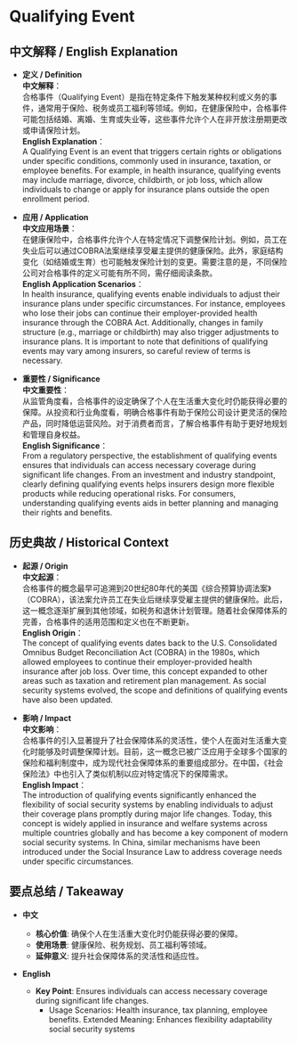 # Qualifying Event

## 中文解释 / English Explanation

* **定义 / Definition**  
  **中文解释**：  
  合格事件（Qualifying Event）是指在特定条件下触发某种权利或义务的事件，通常用于保险、税务或员工福利等领域。例如，在健康保险中，合格事件可能包括结婚、离婚、生育或失业等，这些事件允许个人在非开放注册期更改或申请保险计划。  
  **English Explanation**：  
  A Qualifying Event is an event that triggers certain rights or obligations under specific conditions, commonly used in insurance, taxation, or employee benefits. For example, in health insurance, qualifying events may include marriage, divorce, childbirth, or job loss, which allow individuals to change or apply for insurance plans outside the open enrollment period.

* **应用 / Application**  
  **中文应用场景**：  
  在健康保险中，合格事件允许个人在特定情况下调整保险计划。例如，员工在失业后可以通过COBRA法案继续享受雇主提供的健康保险。此外，家庭结构变化（如结婚或生育）也可能触发保险计划的变更。需要注意的是，不同保险公司对合格事件的定义可能有所不同，需仔细阅读条款。  
  **English Application Scenarios**：  
  In health insurance, qualifying events enable individuals to adjust their insurance plans under specific circumstances. For instance, employees who lose their jobs can continue their employer-provided health insurance through the COBRA Act. Additionally, changes in family structure (e.g., marriage or childbirth) may also trigger adjustments to insurance plans. It is important to note that definitions of qualifying events may vary among insurers, so careful review of terms is necessary.

* **重要性 / Significance**  
  **中文重要性**：  
  从监管角度看，合格事件的设定确保了个人在生活重大变化时仍能获得必要的保障。从投资和行业角度看，明确合格事件有助于保险公司设计更灵活的保险产品，同时降低运营风险。对于消费者而言，了解合格事件有助于更好地规划和管理自身权益。  
  **English Significance**：  
  From a regulatory perspective, the establishment of qualifying events ensures that individuals can access necessary coverage during significant life changes. From an investment and industry standpoint, clearly defining qualifying events helps insurers design more flexible products while reducing operational risks. For consumers, understanding qualifying events aids in better planning and managing their rights and benefits.

## 历史典故 / Historical Context

* **起源 / Origin**  
  **中文起源**：  
  合格事件的概念最早可追溯到20世纪80年代的美国《综合预算协调法案》（COBRA），该法案允许员工在失业后继续享受雇主提供的健康保险。此后，这一概念逐渐扩展到其他领域，如税务和退休计划管理。随着社会保障体系的完善，合格事件的适用范围和定义也在不断更新。  
  **English Origin**：  
  The concept of qualifying events dates back to the U.S. Consolidated Omnibus Budget Reconciliation Act (COBRA) in the 1980s, which allowed employees to continue their employer-provided health insurance after job loss. Over time, this concept expanded to other areas such as taxation and retirement plan management. As social security systems evolved, the scope and definitions of qualifying events have also been updated.

* **影响 / Impact**  
  **中文影响**：  
  合格事件的引入显著提升了社会保障体系的灵活性，使个人在面对生活重大变化时能够及时调整保障计划。目前，这一概念已被广泛应用于全球多个国家的保险和福利制度中，成为现代社会保障体系的重要组成部分。在中国，《社会保险法》中也引入了类似机制以应对特定情况下的保障需求。  
  **English Impact**：  
  The introduction of qualifying events significantly enhanced the flexibility of social security systems by enabling individuals to adjust their coverage plans promptly during major life changes. Today, this concept is widely applied in insurance and welfare systems across multiple countries globally and has become a key component of modern social security systems. In China, similar mechanisms have been introduced under the Social Insurance Law to address coverage needs under specific circumstances.

## 要点总结 / Takeaway

* **中文**  
  - **核心价值**: 确保个人在生活重大变化时仍能获得必要的保障。
  - **使用场景**: 健康保险、税务规划、员工福利等领域。
  - **延伸意义**: 提升社会保障体系的灵活性和适应性。

* **English**  
  - **Key Point**: Ensures individuals can access necessary coverage during significant life changes.
    - Usage Scenarios: Health insurance, tax planning,
    employee benefits.
    Extended Meaning: Enhances flexibility
    adaptability
    social security systems